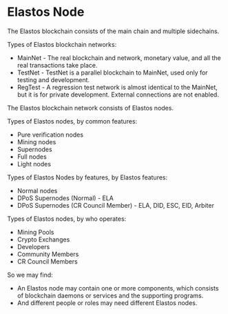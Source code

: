 # Elastos Node

The Elastos blockchain consists of the main chain and multiple sidechains.

Types of Elastos blockchain networks:

* MainNet - The real blockchain and network, monetary value, and all the real transactions take place.
* TestNet - TestNet is a parallel blockchain to MainNet, used only for testing and development.
* RegTest - A regression test network is almost identical to the MainNet, but it is for private development. External connections are not enabled.

The Elastos blockchain network consists of Elastos nodes.

Types of Elastos nodes, by common features:

* Pure verification nodes
* Mining nodes
* Supernodes
* Full nodes
* Light nodes

Types of Elastos Nodes by features, by Elastos features:

* Normal nodes
* DPoS Supernodes (Normal) - ELA
* DPoS Supernodes (CR Council Member) - ELA, DID, ESC, EID, Arbiter

Types of Elastos nodes, by who operates:

* Mining Pools
* Crypto Exchanges
* Developers
* Community Members
* CR Council Members

So we may find:

* An Elastos node may contain one or more components, which consists of blockchain daemons or services and the supporting programs.
* And different people or roles may need different Elastos nodes.
